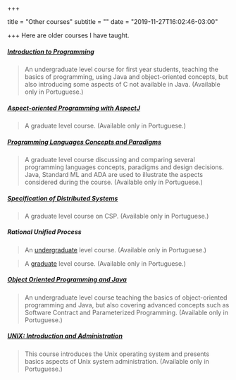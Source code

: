 +++

title = "Other courses"
subtitle = ""
date = "2019-11-27T16:02:46-03:00"

+++
Here are older courses I have taught.

##### [Introduction to Programming](https://www.cin.ufpe.br/~phmb/ip/index.htm)

> An undergraduate level course for first year students, teaching the basics of programming, using Java and object-oriented concepts, but also introducing some aspects of C not available in Java. (Available only in Portuguese.)

##### [Aspect-oriented Programming with AspectJ](https://www.cin.ufpe.br/~phmb/cursoAOP/index.html)

> A graduate level course. (Available only in Portuguese.)

##### [Programming Languages Concepts and Paradigms](http://www.cin.ufpe.br/~in1007)

> A graduate level course discussing and comparing several programming languages concepts, paradigms and design decisions. Java, Standard ML and ADA are used to illustrate the aspects considered during the course. (Available only in Portuguese.)

##### [Specification of Distributed Systems](http://www.cin.ufpe.br/~phmb/CSPZ/)

> A graduate level course on CSP. (Available only in Portuguese.)

##### Rational Unified Process

> An [undergraduate](http://www.cin.ufpe.br/~if570) level course. (Available only in Portuguese.)

> A [graduate](http://www.cin.ufpe.br/~phmb/RUP) level course. (Available only in Portuguese.)

##### [Object Oriented Programming and Java](http://www.cin.ufpe.br/~if101)

> An undergraduate level course teaching the basics of object-oriented programming and Java, but also covering advanced concepts such as Software Contract and Parameterized Programming. (Available only in Portuguese.)

##### [UNIX: Introduction and Administration](https://www.cin.ufpe.br/~phmb/sysadm/programa.html)

> This course introduces the Unix operating system and presents basics aspects of Unix system administration. (Available only in Portuguese.)
